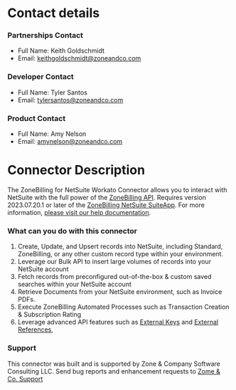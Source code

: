 # Contact details
### Partnerships Contact
- Full Name: Keith Goldschmidt
- Email: [keithgoldschmidt@zoneandco.com](mailto:keithgoldschmidt@zoneandco.com)

### Developer Contact
- Full Name: Tyler Santos
- Email: [tylersantos@zoneandco.com](mailto:tylersantos@zoneandco.com)

### Product Contact
- Full Name: Amy Nelson
- Email: [amynelson@zoneandco.com](mailto:amynelson@zoneandco.com)

# Connector Description 
The ZoneBilling for NetSuite Workato Connector allows you to interact with NetSuite with the full power of the [ZoneBilling API](https://zab-docs.zoneandco.com/). Requires version 2023.07.20.1 or later of the [ZoneBilling NetSuite SuiteApp](https://www.suiteapp.com/ZoneBilling). For more information, [please visit our help documentation](https://help.zoneandco.com/hc/en-us/sections/17022714320155-Workato). 

### What can you do with this connector
1. Create, Update, and Upsert records into NetSuite, including Standard, ZoneBilling, or any other custom record type within your environment.
2. Leverage our Bulk API to insert large volumes of records into your NetSuite account
3. Fetch records from preconfigured out-of-the-box & custom saved searches within your NetSuite account
4. Retrieve Documents from your NetSuite environment, such as Invoice PDFs.
5. Execute ZoneBilling Automated Processes such as Transaction Creation & Subscription Rating
6. Leverage advanced API features such as [External Keys](https://zab-docs.zoneandco.com/#bda27caf-e45e-4bc6-bc10-93b11628b755) and [External References](https://zab-docs.zoneandco.com/#eb92f1bb-0c78-48cc-be49-16ab8f4bfdac),  

### Support
This connector was built and is supported by Zone & Company Software Consulting LLC. Send bug reports and enhancement requests to [Zome & Co. Support](https://www.zoneandco.com/support-hub)
